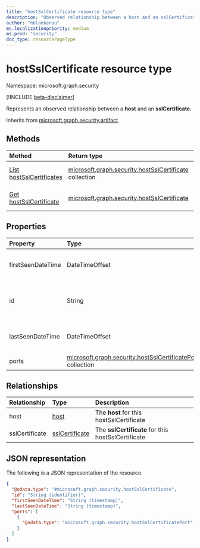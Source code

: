 ```yaml
---
title: "hostSslCertificate resource type"
description: "Observed relationship between a host and an sslCertificate"
author: "nblankenau"
ms.localizationpriority: medium
ms.prod: "security"
doc_type: resourcePageType
---
```


# hostSslCertificate resource type

Namespace: microsoft.graph.security

[!INCLUDE [beta-disclaimer](../../includes/beta-disclaimer.md)]

Represents an observed relationship between a **host** and an **sslCertificate**.


Inherits from [microsoft.graph.security.artifact](../resources/security-artifact.md).

## Methods
|Method|Return type|Description|
|:---|:---|:---|
|[List hostSslCertificates](../api/security-hostsslcertificate-list-host.md)|[microsoft.graph.security.hostSslCertificate](../resources/security-hostsslcertificate.md) collection|Get a list of the [microsoft.graph.security.hostSslCertificate](../resources/security-hostsslcertificate-get.md) objects and their properties.
|[Get hostSslCertificate](../api/security-hostsslcertificate-get.md)|[microsoft.graph.security.hostSslCertificate](../resources/security-hostsslcertificate.md)|Read the properties and relationships of a [microsoft.graph.security.hostSslCertificate](../resources/security-hostsslcertificate.md) object.

## Properties
|Property|Type|Description|
|:---|:---|:---|
|firstSeenDateTime|DateTimeOffset|The first date and time that this hostSslCertificate was observed.|
|id|String|The system-generated id for this hostSslCertificate. Inherited from [microsoft.graph.entity](../resources/entity.md).|
|lastSeenDateTime|DateTimeOffset|The most recent date and time that this hostSslCertificate was observed.|
|ports|[microsoft.graph.security.hostSslCertificatePort](../resources/security-hostsslcertificateport.md) collection|The ports related with this hostSslCertificate.|

## Relationships
|Relationship|Type|Description|
|:---|:---|:---|
|host|[host](../resources/security-host.md)|The **host** for this hostSslCertificate|
|sslCertificate|[sslCertificate](../resources/security-sslcertificate.md)|The **sslCertificate** for this hostSslCertificate|

## JSON representation
The following is a JSON representation of the resource.
<!-- {
  "blockType": "resource",
  "keyProperty": "id",
  "@odata.type": "microsoft.graph.security.hostSslCertificate",
  "baseType": "microsoft.graph.security.artifact",
  "openType": false
}
-->
``` json
{
  "@odata.type": "#microsoft.graph.security.hostSslCertificate",
  "id": "String (identifier)",
  "firstSeenDateTime": "String (timestamp)",
  "lastSeenDateTime": "String (timestamp)",
  "ports": [
    {
      "@odata.type": "microsoft.graph.security.hostSslCertificatePort"
    }
  ]
}
```

